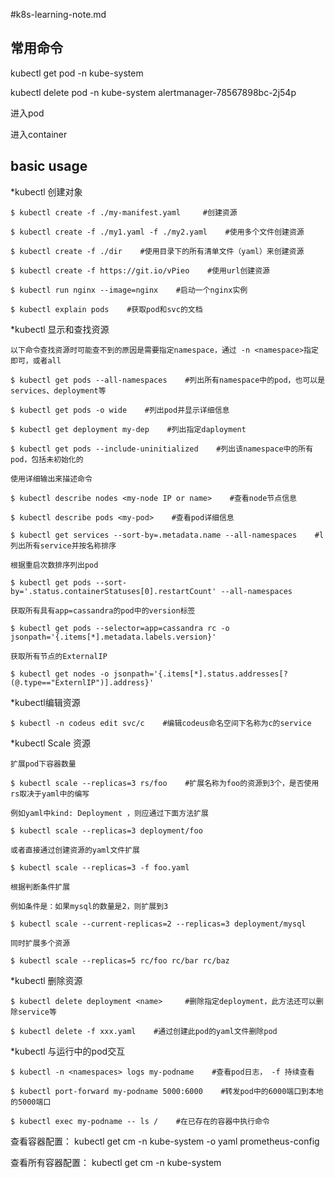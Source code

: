 #k8s-learning-note.md

## 常用命令
kubectl get pod -n kube-system

kubectl  delete pod -n kube-system alertmanager-78567898bc-2j54p

进入pod

进入container


## basic usage

*kubectl 创建对象

    $ kubectl create -f ./my-manifest.yaml     #创建资源

    $ kubectl create -f ./my1.yaml -f ./my2.yaml    #使用多个文件创建资源

    $ kubectl create -f ./dir    #使用目录下的所有清单文件（yaml）来创建资源

    $ kubectl create -f https://git.io/vPieo    #使用url创建资源

    $ kubectl run nginx --image=nginx    #启动一个nginx实例

    $ kubectl explain pods    #获取pod和svc的文档

*kubectl 显示和查找资源

    以下命令查找资源时可能查不到的原因是需要指定namespace，通过 -n <namespace>指定即可，或者all

    $ kubectl get pods --all-namespaces    #列出所有namespace中的pod，也可以是services、deployment等

    $ kubectl get pods -o wide    #列出pod并显示详细信息

    $ kubectl get deployment my-dep    #列出指定daployment

    $ kubectl get pods --include-uninitialized    #列出该namespace中的所有pod，包括未初始化的

    使用详细输出来描述命令

    $ kubectl describe nodes <my-node IP or name>    #查看node节点信息

    $ kubectl describe pods <my-pod>    #查看pod详细信息

    $ kubectl get services --sort-by=.metadata.name --all-namespaces    #l列出所有service并按名称排序

    根据重启次数排序列出pod

    $ kubectl get pods --sort-by='.status.containerStatuses[0].restartCount' --all-namespaces

    获取所有具有app=cassandra的pod中的version标签

    $ kubectl get pods --selector=app=cassandra rc -o jsonpath='{.items[*].metadata.labels.version}'

    获取所有节点的ExternalIP

    $ kubectl get nodes -o jsonpath='{.items[*].status.addresses[?(@.type=="ExternlIP")].address}'

*kubectl编辑资源

    $ kubectl -n codeus edit svc/c    #编辑codeus命名空间下名称为c的service

*kubectl Scale 资源

    扩展pod下容器数量

    $ kubectl scale --replicas=3 rs/foo    #扩展名称为foo的资源到3个，是否使用rs取决于yaml中的编写

    例如yaml中kind: Deployment ，则应通过下面方法扩展

    $ kubectl scale --replicas=3 deployment/foo

    或者直接通过创建资源的yaml文件扩展

    $ kubectl scale --replicas=3 -f foo.yaml

    根据判断条件扩展

    例如条件是：如果mysql的数量是2，则扩展到3

    $ kubectl scale --current-replicas=2 --replicas=3 deployment/mysql

    同时扩展多个资源

    $ kubectl scale --replicas=5 rc/foo rc/bar rc/baz

*kubectl 删除资源

    $ kubectl delete deployment <name>     #删除指定deployment，此方法还可以删除service等

    $ kubectl delete -f xxx.yaml    #通过创建此pod的yaml文件删除pod

*kubectl 与运行中的pod交互

    $ kubectl -n <namespaces> logs my-podname    #查看pod日志， -f 持续查看

    $ kubectl port-forward my-podname 5000:6000    #转发pod中的6000端口到本地的5000端口

    $ kubectl exec my-podname -- ls /    #在已存在的容器中执行命令




查看容器配置：
kubectl  get cm -n kube-system  -o yaml  prometheus-config


查看所有容器配置：
kubectl get cm -n kube-system